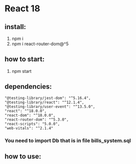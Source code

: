 # React 18

## install:

1. npm i
2. npm i react-router-dom@^5

## how to start:

1. npm start

## dependencies:

    "@testing-library/jest-dom": "^5.16.4",
    "@testing-library/react": "^12.1.4",
    "@testing-library/user-event": "^13.5.0",
    "react": "^18.0.0",
    "react-dom": "^18.0.0",
    "react-router-dom": "^5.3.0",
    "react-scripts": "5.0.0",
    "web-vitals": "^2.1.4"

### You need to import Db that is in file bills_system.sql

## how to use:
